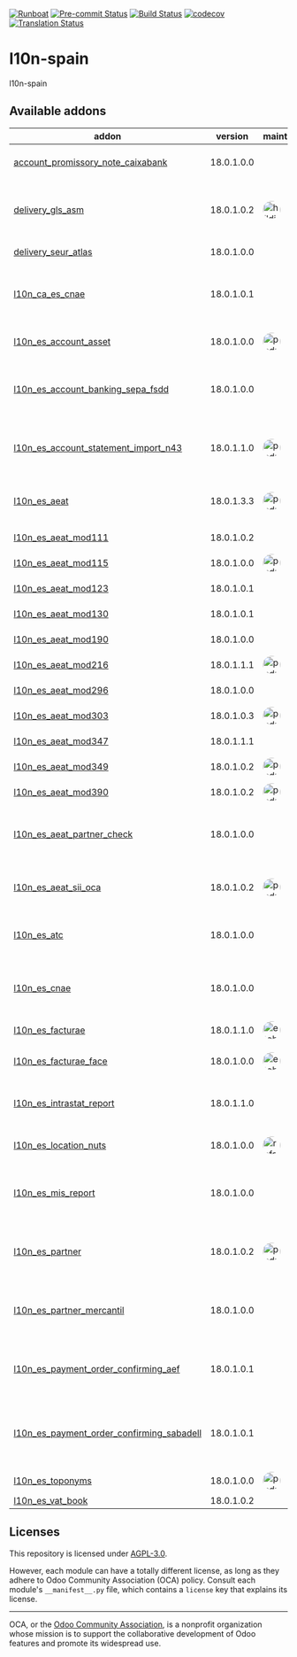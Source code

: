 
[![Runboat](https://img.shields.io/badge/runboat-Try%20me-875A7B.png)](https://runboat.odoo-community.org/builds?repo=OCA/l10n-spain&target_branch=18.0)
[![Pre-commit Status](https://github.com/OCA/l10n-spain/actions/workflows/pre-commit.yml/badge.svg?branch=18.0)](https://github.com/OCA/l10n-spain/actions/workflows/pre-commit.yml?query=branch%3A18.0)
[![Build Status](https://github.com/OCA/l10n-spain/actions/workflows/test.yml/badge.svg?branch=18.0)](https://github.com/OCA/l10n-spain/actions/workflows/test.yml?query=branch%3A18.0)
[![codecov](https://codecov.io/gh/OCA/l10n-spain/branch/18.0/graph/badge.svg)](https://codecov.io/gh/OCA/l10n-spain)
[![Translation Status](https://translation.odoo-community.org/widgets/l10n-spain-18-0/-/svg-badge.svg)](https://translation.odoo-community.org/engage/l10n-spain-18-0/?utm_source=widget)

<!-- /!\ do not modify above this line -->

# l10n-spain

l10n-spain

<!-- /!\ do not modify below this line -->

<!-- prettier-ignore-start -->

[//]: # (addons)

Available addons
----------------
addon | version | maintainers | summary
--- | --- | --- | ---
[account_promissory_note_caixabank](account_promissory_note_caixabank/) | 18.0.1.0.0 |  | Impresión de pagaré CaixaBank A4
[delivery_gls_asm](delivery_gls_asm/) | 18.0.1.0.2 | <a href='https://github.com/hildickethan'><img src='https://github.com/hildickethan.png' width='32' height='32' style='border-radius:50%;' alt='hildickethan'/></a> | Delivery Carrier implementation for GLS with ASMRed API
[delivery_seur_atlas](delivery_seur_atlas/) | 18.0.1.0.0 |  | Integrate SEUR Atlas API
[l10n_ca_es_cnae](l10n_ca_es_cnae/) | 18.0.1.0.1 |  | Genera la traducción al catalán de todos los códigos Nace
[l10n_es_account_asset](l10n_es_account_asset/) | 18.0.1.0.0 | <a href='https://github.com/pedrobaeza'><img src='https://github.com/pedrobaeza.png' width='32' height='32' style='border-radius:50%;' alt='pedrobaeza'/></a> | Gestión de activos fijos para España
[l10n_es_account_banking_sepa_fsdd](l10n_es_account_banking_sepa_fsdd/) | 18.0.1.0.0 |  | Account Banking Sepa - FSDD (Anticipos de crédito)
[l10n_es_account_statement_import_n43](l10n_es_account_statement_import_n43/) | 18.0.1.1.0 | <a href='https://github.com/pedrobaeza'><img src='https://github.com/pedrobaeza.png' width='32' height='32' style='border-radius:50%;' alt='pedrobaeza'/></a> | Importación de extractos bancarios españoles (Norma 43)
[l10n_es_aeat](l10n_es_aeat/) | 18.0.1.3.3 | <a href='https://github.com/pedrobaeza'><img src='https://github.com/pedrobaeza.png' width='32' height='32' style='border-radius:50%;' alt='pedrobaeza'/></a> | Modulo base para declaraciones de la AEAT
[l10n_es_aeat_mod111](l10n_es_aeat_mod111/) | 18.0.1.0.2 |  | AEAT modelo 111
[l10n_es_aeat_mod115](l10n_es_aeat_mod115/) | 18.0.1.0.0 | <a href='https://github.com/pedrobaeza'><img src='https://github.com/pedrobaeza.png' width='32' height='32' style='border-radius:50%;' alt='pedrobaeza'/></a> | AEAT modelo 115
[l10n_es_aeat_mod123](l10n_es_aeat_mod123/) | 18.0.1.0.1 |  | AEAT modelo 123
[l10n_es_aeat_mod130](l10n_es_aeat_mod130/) | 18.0.1.0.1 |  | AEAT modelo 130
[l10n_es_aeat_mod190](l10n_es_aeat_mod190/) | 18.0.1.0.0 |  | AEAT modelo 190
[l10n_es_aeat_mod216](l10n_es_aeat_mod216/) | 18.0.1.1.1 | <a href='https://github.com/pedrobaeza'><img src='https://github.com/pedrobaeza.png' width='32' height='32' style='border-radius:50%;' alt='pedrobaeza'/></a> | AEAT modelo 216
[l10n_es_aeat_mod296](l10n_es_aeat_mod296/) | 18.0.1.0.0 |  | AEAT modelo 296
[l10n_es_aeat_mod303](l10n_es_aeat_mod303/) | 18.0.1.0.3 | <a href='https://github.com/pedrobaeza'><img src='https://github.com/pedrobaeza.png' width='32' height='32' style='border-radius:50%;' alt='pedrobaeza'/></a> | AEAT modelo 303
[l10n_es_aeat_mod347](l10n_es_aeat_mod347/) | 18.0.1.1.1 |  | AEAT modelo 347
[l10n_es_aeat_mod349](l10n_es_aeat_mod349/) | 18.0.1.0.2 | <a href='https://github.com/pedrobaeza'><img src='https://github.com/pedrobaeza.png' width='32' height='32' style='border-radius:50%;' alt='pedrobaeza'/></a> | AEAT modelo 349
[l10n_es_aeat_mod390](l10n_es_aeat_mod390/) | 18.0.1.0.2 | <a href='https://github.com/pedrobaeza'><img src='https://github.com/pedrobaeza.png' width='32' height='32' style='border-radius:50%;' alt='pedrobaeza'/></a> | AEAT modelo 390
[l10n_es_aeat_partner_check](l10n_es_aeat_partner_check/) | 18.0.1.0.0 |  | AEAT - Comprobación de Calidad de datos identificativos
[l10n_es_aeat_sii_oca](l10n_es_aeat_sii_oca/) | 18.0.1.0.2 | <a href='https://github.com/pedrobaeza'><img src='https://github.com/pedrobaeza.png' width='32' height='32' style='border-radius:50%;' alt='pedrobaeza'/></a> | Suministro Inmediato de Información en el IVA
[l10n_es_atc](l10n_es_atc/) | 18.0.1.0.0 |  | Modulo 'glue' de la AEAT para el menú de la ATC
[l10n_es_cnae](l10n_es_cnae/) | 18.0.1.0.0 |  | Extiende los códigos NACE europeos con los CNAE españoles
[l10n_es_facturae](l10n_es_facturae/) | 18.0.1.1.0 | <a href='https://github.com/etobella'><img src='https://github.com/etobella.png' width='32' height='32' style='border-radius:50%;' alt='etobella'/></a> | Creación de Facturae
[l10n_es_facturae_face](l10n_es_facturae_face/) | 18.0.1.0.0 | <a href='https://github.com/etobella'><img src='https://github.com/etobella.png' width='32' height='32' style='border-radius:50%;' alt='etobella'/></a> | Envío de Facturae a FACe
[l10n_es_intrastat_report](l10n_es_intrastat_report/) | 18.0.1.1.0 |  | Spanish Intrastat Product Declaration
[l10n_es_location_nuts](l10n_es_location_nuts/) | 18.0.1.0.0 | <a href='https://github.com/rafaelbn'><img src='https://github.com/rafaelbn.png' width='32' height='32' style='border-radius:50%;' alt='rafaelbn'/></a> | NUTS specific options for Spain
[l10n_es_mis_report](l10n_es_mis_report/) | 18.0.1.0.0 |  | Plantillas MIS Builder para informes contables españoles
[l10n_es_partner](l10n_es_partner/) | 18.0.1.0.2 | <a href='https://github.com/pedrobaeza'><img src='https://github.com/pedrobaeza.png' width='32' height='32' style='border-radius:50%;' alt='pedrobaeza'/></a> | Adaptación de los clientes, proveedores y bancos para España
[l10n_es_partner_mercantil](l10n_es_partner_mercantil/) | 18.0.1.0.0 |  | Añade los datos del registro mercantil a la empresa
[l10n_es_payment_order_confirming_aef](l10n_es_payment_order_confirming_aef/) | 18.0.1.0.1 |  | Exportación de fichero bancario Confirming estándar AEF
[l10n_es_payment_order_confirming_sabadell](l10n_es_payment_order_confirming_sabadell/) | 18.0.1.0.1 |  | Exportación de fichero bancario Confirming para Banco Sabadell
[l10n_es_toponyms](l10n_es_toponyms/) | 18.0.1.0.0 | <a href='https://github.com/pedrobaeza'><img src='https://github.com/pedrobaeza.png' width='32' height='32' style='border-radius:50%;' alt='pedrobaeza'/></a> | Topónimos españoles
[l10n_es_vat_book](l10n_es_vat_book/) | 18.0.1.0.2 |  | Libro de IVA

[//]: # (end addons)

<!-- prettier-ignore-end -->

## Licenses

This repository is licensed under [AGPL-3.0](LICENSE).

However, each module can have a totally different license, as long as they adhere to Odoo Community Association (OCA)
policy. Consult each module's `__manifest__.py` file, which contains a `license` key
that explains its license.

----
OCA, or the [Odoo Community Association](http://odoo-community.org/), is a nonprofit
organization whose mission is to support the collaborative development of Odoo features
and promote its widespread use.
